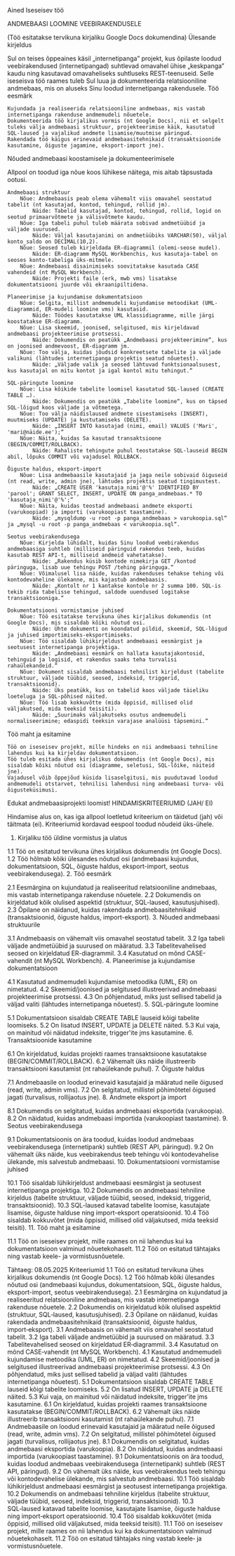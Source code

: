 
Ained
Iseseisev töö

ANDMEBAASI LOOMINE VEEBIRAKENDUSELE

(Töö esitatakse tervikuna kirjaliku Google Docs dokumendina)
Ülesande kirjeldus

Sul on teises õppeaines käsil „internetipanga” projekt, kus õpilaste loodud veebirakendused (internetipangad) suhtlevad omavahel ühise „keskpanga” kaudu ning kasutavad omavaheliseks suhtluseks REST-teenuseid. Selle iseseisva töö raames tuleb Sul luua ja dokumenteerida relatsiooniline andmebaas, mis on aluseks Sinu loodud internetipanga rakendusele.
Töö eesmärk

    Kujundada ja realiseerida relatsiooniline andmebaas, mis vastab internetipanga rakenduse andmemudeli nõuetele.
    Dokumenteerida töö kirjalikus vormis (nt Google Docs), nii et selgelt tuleks välja andmebaasi struktuur, projekteerimise käik, kasutatud SQL-laused ja vajalikud andmete lisamise/muutmise päringud.
    Rakendada töö käigus erinevaid andmebaasitehnikaid (transaktsioonide kasutamine, õiguste jagamine, eksport-import jne).

Nõuded andmebaasi koostamisele ja dokumenteerimisele

Allpool on toodud iga nõue koos lühikese näitega, mis aitab täpsustada ootusi.

    Andmebaasi struktuur
        Nõue: Andmebaasis peab olema vähemalt viis omavahel seostatud tabelit (nt kasutajad, kontod, tehingud, rollid jm).
            Näide: Tabelid kasutajad, kontod, tehingud, rollid, logid on seotud primaarvõtmete ja välisvõtmete kaudu.
        Nõue: Iga tabeli puhul tuleb määrata sobivad andmetüübid ja väljade suurused.
            Näide: Väljal kasutajanimi on andmetüübiks VARCHAR(50), väljal konto_saldo on DECIMAL(10,2).
        Nõue: Seosed tuleb kirjeldada ER-diagrammil (olemi-seose mudel).
            Näide: ER-diagramm MySQL Workbenchis, kus kasutaja-tabel on seoses konto-tabeliga üks-mitmele.
        Nõue: Andmebaasi disainimiseks soovitatakse kasutada CASE vahendeid (nt MySQL Workbench).
            Näide: Projekti faile (erk, mwb vms) lisatakse dokumentatsiooni juurde või ekraanipiltidena.

    Planeerimise ja kujundamise dokumentatsioon
        Nõue: Selgita, millist andmemudeli kujundamise metoodikat (UML-diagrammid, ER-mudeli loomine vms) kasutasid.
            Näide: Töödes kasutatakse UML klassidiagramme, mille järgi koostatakse ER-diagramm.
        Nõue: Lisa skeemid, joonised, selgitused, mis kirjeldavad andmebaasi projekteerimise protsessi.
            Näide: Dokumendis on peatükk „Andmebaasi projekteerimine“, kus on joonised andmevoost, ER-diagramm jm.
        Nõue: Too välja, kuidas jõudsid konkreetsete tabelite ja väljade valikuni (lähtudes internetipanga projektis seatud nõuetest).
            Näide: „Väljade valik ja seosed lähtuvad funktsionaalsusest, kus kasutajal on mitu kontot ja igal kontol mitu tehingut.“

    SQL-päringute loomine
        Nõue: Lisa kõikide tabelite loomisel kasutatud SQL-laused (CREATE TABLE …).
            Näide: Dokumendis on peatükk „Tabelite loomine“, kus on täpsed SQL-lõigud koos väljade ja võtmetega.
        Nõue: Too välja näidislaused andmete sisestamiseks (INSERT), muutmiseks (UPDATE) ja kustutamiseks (DELETE).
            Näide: „INSERT INTO kasutajad (nimi, email) VALUES ('Mari', 'mari@näide.ee');“
        Nõue: Näita, kuidas Sa kasutad transaktsioone (BEGIN/COMMIT/ROLLBACK).
            Näide: Rahaliste tehingute puhul teostatakse SQL-lauseid BEGIN abil, lõpuks COMMIT või vajadusel ROLLBACK.

    Õiguste haldus, eksport-import
        Nõue: Lisa andmebaasile kasutajaid ja jaga neile sobivaid õiguseid (nt read, write, admin jne), lähtudes projektis seatud tingimustest.
            Näide: „CREATE USER 'kasutaja_nimi'@'%' IDENTIFIED BY 'parool'; GRANT SELECT, INSERT, UPDATE ON panga_andmebaas.* TO 'kasutaja_nimi'@'%';“
        Nõue: Näita, kuidas teostad andmebaasi andmete eksporti (varukoopiad) ja importi (varukoopiast taastamine).
            Näide: „mysqldump -u root -p panga_andmebaas > varukoopia.sql“ ja „mysql -u root -p panga_andmebaas < varukoopia.sql“.

    Seotus veebirakendusega
        Nõue: Kirjelda lühidalt, kuidas Sinu loodud veebirakendus andmebaasiga suhtleb (milliseid päringuid rakendus teeb, kuidas kasutab REST API-t, milliseid andmeid vahetatakse).
            Näide: „Rakendus küsib kontode nimekirja GET /kontod päringuga, lisab uue tehingu POST /tehing päringuga.“
        Nõue: Võimalusel lisa näide, kuidas rakenduses tehakse tehing või kontodevaheline ülekanne, mis kajastub andmebaasis.
            Näide: „Kontolt nr 1 kantakse kontole nr 2 summa 100. SQL-is tekib rida tabelisse tehingud, saldode uuendused logitakse transaktsiooniga.“

    Dokumentatsiooni vormistamise juhised
        Nõue: Töö esitatakse tervikuna ühes kirjalikus dokumendis (nt Google Docs), mis sisaldab kõiki nõutud osi.
            Näide: Ühte dokumenti on koondatud pildid, skeemid, SQL-lõigud ja juhised importimiseks-eksportimiseks.
        Nõue: Töö sisaldab lühikirjeldust andmebaasi eesmärgist ja seotusest internetipanga projektiga.
            Näide: „Andmebaasi eesmärk on hallata kasutajakontosid, tehinguid ja logisid, et rakendus saaks teha turvalisi rahaülekandeid.“
        Nõue: Dokument sisaldab andmebaasi tehnilist kirjeldust (tabelite struktuur, väljade tüübid, seosed, indeksid, triggerid, transaktsioonid).
            Näide: Üks peatükk, kus on tabelid koos väljade täieliku loeteluga ja SQL-põhised näited.
        Nõue: Töö lisab kokkuvõtte (mida õppisid, millised olid väljakutsed, mida teeksid teisiti).
            Näide: „Suurimaks väljakutseks osutus andmemudeli normaliseerimine; edaspidi teeksin varajase analüüsi täpsemini.“

Töö maht ja esitamine

    Töö on iseseisev projekt, mille hindeks on nii andmebaasi tehniline lahendus kui ka kirjeldav dokumentatsioon.
    Töö tuleb esitada ühes kirjalikus dokumendis (nt Google Docs), mis sisaldab kõiki nõutud osi (diagramme, seletusi, SQL-lõike, näiteid jne).
    Vajadusel võib õppejõud küsida lisaselgitusi, mis puudutavad loodud andmemudeli otstarvet, tehnilisi lahendusi ning andmebaasi turva- või õigusteküsimusi.

Edukat andmebaasiprojekti loomist!
HINDAMISKRITEERIUMID (JAH/ EI)

Hindamise alus on, kas iga allpool loetletud kriteerium on täidetud (jah) või täitmata (ei). Kriteeriumid kordavad eespool toodud nõudeid üks-ühele.
1. Kirjaliku töö üldine vormistus ja ulatus

1.1 Töö on esitatud tervikuna ühes kirjalikus dokumendis (nt Google Docs).
1.2 Töö hõlmab kõiki ülesandes nõutud osi (andmebaasi kujundus, dokumentatsioon, SQL, õiguste haldus, eksport-import, seotus veebirakendusega).
2. Töö eesmärk

2.1 Eesmärgina on kujundatud ja realiseeritud relatsiooniline andmebaas, mis vastab internetipanga rakenduse nõuetele.
2.2 Dokumendis on kirjeldatud kõik olulised aspektid (struktuur, SQL-laused, kasutusjuhised).
2.3 Õpilane on näidanud, kuidas rakendada andmebaasitehnikaid (transaktsioonid, õiguste haldus, import-eksport).
3. Nõuded andmebaasi struktuurile

3.1 Andmebaasis on vähemalt viis omavahel seostatud tabelit.
3.2 Iga tabeli väljade andmetüübid ja suurused on määratud.
3.3 Tabelitevahelised seosed on kirjeldatud ER-diagrammil.
3.4 Kasutatud on mõnd CASE-vahendit (nt MySQL Workbench).
4. Planeerimise ja kujundamise dokumentatsioon

4.1 Kasutatud andmemudeli kujundamise metoodika (UML, ER) on nimetatud.
4.2 Skeemid/joonised ja selgitused illustreerivad andmebaasi projekteerimise protsessi.
4.3 On põhjendatud, miks just sellised tabelid ja väljad valiti (lähtudes internetipanga nõuetest).
5. SQL-päringute loomine

5.1 Dokumentatsioon sisaldab CREATE TABLE lauseid kõigi tabelite loomiseks.
5.2 On lisatud INSERT, UPDATE ja DELETE näited.
5.3 Kui vaja, on mainitud või näidatud indeksite, trigger'ite jms kasutamine.
6. Transaktsioonide kasutamine

6.1 On kirjeldatud, kuidas projekti raames transaktsioone kasutatakse (BEGIN/COMMIT/ROLLBACK).
6.2 Vähemalt üks näide illustreerib transaktsiooni kasutamist (nt rahaülekande puhul).
7. Õiguste haldus

7.1 Andmebaasile on loodud erinevaid kasutajaid ja määratud neile õigused (read, write, admin vms).
7.2 On selgitatud, millistel põhimõtetel õigused jagati (turvalisus, rollijaotus jne).
8. Andmete eksport ja import

8.1 Dokumendis on selgitatud, kuidas andmebaasi eksportida (varukoopia).
8.2 On näidatud, kuidas andmebaasi importida (varukoopiast taastamine).
9. Seotus veebirakendusega

9.1 Dokumentatsioonis on ära toodud, kuidas loodud andmebaas veebirakendusega (internetipank) suhtleb (REST API, päringud).
9.2 On vähemalt üks näide, kus veebirakendus teeb tehingu või kontodevahelise ülekande, mis salvestub andmebaasi.
10. Dokumentatsiooni vormistamise juhised

10.1 Töö sisaldab lühikirjeldust andmebaasi eesmärgist ja seotusest internetipanga projektiga.
10.2 Dokumendis on andmebaasi tehniline kirjeldus (tabelite struktuur, väljade tüübid, seosed, indeksid, triggerid, transaktsioonid).
10.3 SQL-laused katavad tabelite loomise, kasutajate lisamise, õiguste halduse ning import-eksport operatsioonid.
10.4 Töö sisaldab kokkuvõtet (mida õppisid, millised olid väljakutsed, mida teeksid teisiti).
11. Töö maht ja esitamine

11.1 Töö on iseseisev projekt, mille raames on nii lahendus kui ka dokumentatsioon valminud nõuetekohaselt.
11.2 Töö on esitatud tähtajaks ning vastab keele- ja vormistusnõuetele.

Tähtaeg: 08.05.2025
Kriteeriumid
1.1 Töö on esitatud tervikuna ühes kirjalikus dokumendis (nt Google Docs).
1.2 Töö hõlmab kõiki ülesandes nõutud osi (andmebaasi kujundus, dokumentatsioon, SQL, õiguste haldus, eksport-import, seotus veebirakendusega).
2.1 Eesmärgina on kujundatud ja realiseeritud relatsiooniline andmebaas, mis vastab internetipanga rakenduse nõuetele.
2.2 Dokumendis on kirjeldatud kõik olulised aspektid (struktuur, SQL‑laused, kasutusjuhised).
2.3 Õpilane on näidanud, kuidas rakendada andmebaasitehnikaid (transaktsioonid, õiguste haldus, import‑eksport).
3.1 Andmebaasis on vähemalt viis omavahel seostatud tabelit.
3.2 Iga tabeli väljade andmetüübid ja suurused on määratud.
3.3 Tabelitevahelised seosed on kirjeldatud ER‑diagrammil.
3.4 Kasutatud on mõnd CASE‑vahendit (nt MySQL Workbench).
4.1 Kasutatud andmemudeli kujundamise metoodika (UML, ER) on nimetatud.
4.2 Skeemid/joonised ja selgitused illustreerivad andmebaasi projekteerimise protsessi.
4.3 On põhjendatud, miks just sellised tabelid ja väljad valiti (lähtudes internetipanga nõuetest).
5.1 Dokumentatsioon sisaldab CREATE TABLE lauseid kõigi tabelite loomiseks.
5.2 On lisatud INSERT, UPDATE ja DELETE näited.
5.3 Kui vaja, on mainitud või näidatud indeksite, trigger'ite jms kasutamine.
6.1 On kirjeldatud, kuidas projekti raames transaktsioone kasutatakse (BEGIN/COMMIT/ROLLBACK).
6.2 Vähemalt üks näide illustreerib transaktsiooni kasutamist (nt rahaülekande puhul).
7.1 Andmebaasile on loodud erinevaid kasutajaid ja määratud neile õigused (read, write, admin vms).
7.2 On selgitatud, millistel põhimõtetel õigused jagati (turvalisus, rollijaotus jne).
8.1 Dokumendis on selgitatud, kuidas andmebaasi eksportida (varukoopia).
8.2 On näidatud, kuidas andmebaasi importida (varukoopiast taastamine).
9.1 Dokumentatsioonis on ära toodud, kuidas loodud andmebaas veebirakendusega (internetipank) suhtleb (REST API, päringud).
9.2 On vähemalt üks näide, kus veebirakendus teeb tehingu või kontodevahelise ülekande, mis salvestub andmebaasi.
10.1 Töö sisaldab lühikirjeldust andmebaasi eesmärgist ja seotusest internetipanga projektiga.
10.2 Dokumendis on andmebaasi tehniline kirjeldus (tabelite struktuur, väljade tüübid, seosed, indeksid, triggerid, transaktsioonid).
10.3 SQL‑laused katavad tabelite loomise, kasutajate lisamise, õiguste halduse ning import‑eksport operatsioonid.
10.4 Töö sisaldab kokkuvõtet (mida õppisid, millised olid väljakutsed, mida teeksid teisiti).
11.1 Töö on iseseisev projekt, mille raames on nii lahendus kui ka dokumentatsioon valminud nõuetekohaselt.
11.2 Töö on esitatud tähtajaks ning vastab keele‑ ja vormistusnõuetele.
